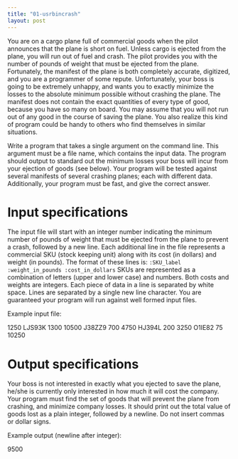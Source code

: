 ```yaml
---
title: "01-usrbincrash"
layout: post
---
```


You are on a cargo plane full of commercial goods when the pilot announces that the plane is short on fuel. Unless cargo is ejected from the plane, you will run out of fuel and crash. The pilot provides you with the number of pounds of weight that must be ejected from the plane. Fortunately, the manifest of the plane is both completely accurate, digitized, and you are a programmer of some repute. Unfortunately, your boss is going to be extremely unhappy, and wants you to exactly minimize the losses to the absolute minimum possible without crashing the plane. The manifest does not contain the exact quantities of every type of good, because you have so many on board. You may assume that you will not run out of any good in the course of saving the plane. You also realize this kind of program could be handy to others who find themselves in similar situations.

Write a program that takes a single argument on the command line. This argument must be a file name, which contains the input data. The program should output to standard out the minimum losses your boss will incur from your ejection of goods (see below). Your program will be tested against several manifests of several crashing planes; each with different data. Additionally, your program must be fast, and give the correct answer.

# Input specifications

The input file will start with an integer number indicating the minimum number of pounds of weight that must be ejected from the plane to prevent a crash, followed by a new line. Each additional line in the file represents a commercial SKU (stock keeping unit) along with its cost (in dollars) and weight (in pounds). The format of these lines is: `:SKU_label :weight_in_pounds :cost_in_dollars` SKUs are represented as a combination of letters (upper and lower case) and numbers. Both costs and weights are integers. Each piece of data in a line is separated by white space. Lines are separated by a single new line character. You are guaranteed your program will run against well formed input files.

Example input file:

  1250
  LJS93K 1300 10500
  J38ZZ9 700 4750
  HJ394L 200 3250
  O1IE82 75 10250


# Output specifications

Your boss is not interested in exactly what you ejected to save the plane, he/she is currently only interested in how much it will cost the company. Your program must find the set of goods that will prevent the plane from crashing, and minimize company losses. It should print out the total value of goods lost as a plain integer, followed by a newline. Do not insert commas or dollar signs.

Example output (newline after integer):

  9500
